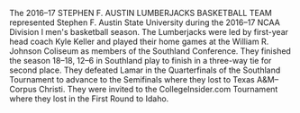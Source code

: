 The 2016–17 STEPHEN F. AUSTIN LUMBERJACKS BASKETBALL TEAM represented Stephen F. Austin State University during the 2016–17 NCAA Division I men's basketball season. The Lumberjacks were led by first-year head coach Kyle Keller and played their home games at the William R. Johnson Coliseum as members of the Southland Conference. They finished the season 18–18, 12–6 in Southland play to finish in a three-way tie for second place. They defeated Lamar in the Quarterfinals of the Southland Tournament to advance to the Semifinals where they lost to Texas A&M–Corpus Christi. They were invited to the CollegeInsider.com Tournament where they lost in the First Round to Idaho.
